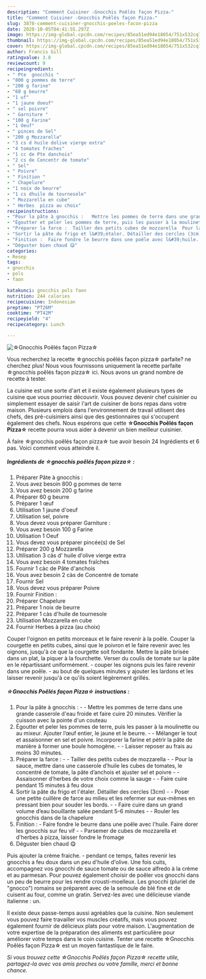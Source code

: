 ```yaml
---
description: "Comment Cuisiner ☆Gnocchis Poêlés façon Pizza☆"
title: "Comment Cuisiner ☆Gnocchis Poêlés façon Pizza☆"
slug: 3878-comment-cuisiner-gnocchis-poeles-facon-pizza
date: 2020-10-05T04:41:55.297Z
image: https://img-global.cpcdn.com/recipes/85ea51ed94e18054/751x532cq70/☆gnocchis-poeles-facon-pizza☆-photo-principale-de-la-recette.jpg
thumbnail: https://img-global.cpcdn.com/recipes/85ea51ed94e18054/751x532cq70/☆gnocchis-poeles-facon-pizza☆-photo-principale-de-la-recette.jpg
cover: https://img-global.cpcdn.com/recipes/85ea51ed94e18054/751x532cq70/☆gnocchis-poeles-facon-pizza☆-photo-principale-de-la-recette.jpg
author: Francis Gill
ratingvalue: 3.8
reviewcount: 9
recipeingredient:
- " Pte  gnocchis "
- "800 g pommes de terre"
- "200 g farine"
- "60 g beurre"
- "1 uf"
- "1 jaune doeuf"
- " sel poivre"
- " Garniture "
- "100 g Farine"
- "1 Oeuf"
- " pinces de Sel"
- "200 g Mozzarella"
- "3 cs d huile dolive vierge extra"
- "4 tomates fraches"
- "1 cc de Pte danchois"
- "2 cs de Concentr de tomate"
- " Sel"
- " Poivre"
- " Finition "
- " Chapelure"
- "1 noix de beurre"
- "1 cs dhuile de tournesole"
- " Mozzarella en cube"
- " Herbes  pizza au choix"
recipeinstructions:
- "Pour la pâte à gnocchis :   Mettre les pommes de terre dans une grande casserole d&#39;eau froide et faire cuire 20 minutes. Vérifier la cuisson avec la pointe d&#39;un couteau"
- "Égoutter et peler les pommes de terre, puis les passer à la moulinette ou au mixeur. Ajouter l’œuf entier, le jaune et le beurre.   Mélanger le tout et assaisonner en sel et poivre. Incorporer la farine et pétrir la pâte de manière à former une boule homogène.   Laisser reposer au frais au moins 30 minutes."
- "Préparer la farce :  Tailler des petits cubes de mozzarella  Pour la sauce, mettre dans une casserole d’huile les cubes de tomates, le concentré de tomate, la pâte d’anchois et ajuster sel et poivre  Assaisonner d’herbes de votre choix comme la sauge  Faire cuire pendant 15 minutes à feu doux"
- "Sortir la pâte du frigo et l&#39;étaler. Détailler des cercles (3cm)  Poser une petite cuillère de farce au milieu et les refermer sur eux-mêmes en pressant bien pour souder les bords.  Faire cuire dans un grand volume d’eau bouillante salée pendant 5-6 minutes  Rouler les gnocchis dans de la chapelure"
- "Finition :  Faire fondre le beurre dans une poêle avec l&#39;huile. Faire dorer les gnocchis sur feu vif  Parsemer de cubes de mozzarella et d&#39;herbes à pizza, laisser fondre le fromage"
- "Déguster bien chaud 😋"
categories:
- Resep
tags:
- gnocchis
- pols
- faon

katakunci: gnocchis pols faon 
nutrition: 244 calories
recipecuisine: Indonesian
preptime: "PT26M"
cooktime: "PT42M"
recipeyield: "4"
recipecategory: Lunch

---
```



![☆Gnocchis Poêlés façon Pizza☆](https://img-global.cpcdn.com/recipes/85ea51ed94e18054/751x532cq70/☆gnocchis-poeles-facon-pizza☆-photo-principale-de-la-recette.jpg)

Vous recherchez la recette ☆gnocchis poêlés façon pizza☆ parfaite? ne cherchez plus! Nous vous fournissons uniquement la recette parfaite ☆gnocchis poêlés façon pizza☆ ici. Nous avons un grand nombre de recette à tester.

La cuisine est une sorte d'art et il existe également plusieurs types de cuisine que vous pourriez découvrir. Vous pouvez devenir chef cuisinier ou simplement essayer de saisir l'art de cuisiner de bons repas dans votre maison. Plusieurs emplois dans l'environnement de travail utilisent des chefs, des pré-cuisiniers ainsi que des gestionnaires qui s'occupent également des chefs. Nous espérons que cette <strong> ☆Gnocchis Poêlés façon Pizza☆ </strong> recette pourra vous aider à devenir un bien meilleur cuisinier.

<!--inarticleads1-->

À faire ☆gnocchis poêlés façon pizza☆ tue avoir besoin 24 Ingrédients et 6 pas. Voici comment vous atteindre il.

##### Ingrédients de ☆gnocchis poêlés façon pizza☆ :

1. Préparer  Pâte à gnocchis :
1. Vous avez besoin 800 g pommes de terre
1. Vous avez besoin 200 g farine
1. Préparer 60 g beurre
1. Préparer 1 œuf
1. Utilisation 1 jaune d&#39;oeuf
1. Utilisation  sel, poivre
1. Vous devez vous préparer  Garniture :
1. Vous avez besoin 100 g Farine
1. Utilisation 1 Oeuf
1. Vous devez vous préparer  pincée(s) de Sel
1. Préparer 200 g Mozzarella
1. Utilisation 3 càs d&#39; huile d&#39;olive vierge extra
1. Vous avez besoin 4 tomates fraîches
1. Fournir 1 càc de Pâte d&#39;anchois
1. Vous avez besoin 2 càs de Concentré de tomate
1. Fournir  Sel
1. Vous devez vous préparer  Poivre
1. Fournir  Finition :
1. Préparer  Chapelure
1. Préparer 1 noix de beurre
1. Préparer 1 càs d&#39;huile de tournesole
1. Utilisation  Mozzarella en cube
1. Fournir  Herbes à pizza (au choix)


Couper l&#39;oignon en petits morceaux et le faire revenir à la poêle. Couper la courgette en petits cubes, ainsi que le poivron et le faire revenir avec les oignons, jusqu&#39;à ce que la courgette soit fondante. Mettre la pâte brisée dans un plat, la piquer à la fourchette. Verser du coulis de tomate sur la pâte en le répartissant uniformément. - couper les oignons puis les faire revenir dans une poêle. - au bout de quelques minutes y ajouter les lardons et les laisser revenir jusqu&#39;à ce qu&#39;ils soient légèrement grillés. 

<!--inarticleads2-->

##### ☆Gnocchis Poêlés façon Pizza☆ instructions :

1. Pour la pâte à gnocchis :  -  - Mettre les pommes de terre dans une grande casserole d&#39;eau froide et faire cuire 20 minutes. Vérifier la cuisson avec la pointe d&#39;un couteau
1. Égoutter et peler les pommes de terre, puis les passer à la moulinette ou au mixeur. Ajouter l’œuf entier, le jaune et le beurre.  -  - Mélanger le tout et assaisonner en sel et poivre. Incorporer la farine et pétrir la pâte de manière à former une boule homogène.  -  - Laisser reposer au frais au moins 30 minutes.
1. Préparer la farce : -  - Tailler des petits cubes de mozzarella -  - Pour la sauce, mettre dans une casserole d’huile les cubes de tomates, le concentré de tomate, la pâte d’anchois et ajuster sel et poivre -  - Assaisonner d’herbes de votre choix comme la sauge -  - Faire cuire pendant 15 minutes à feu doux
1. Sortir la pâte du frigo et l&#39;étaler. Détailler des cercles (3cm) -  - Poser une petite cuillère de farce au milieu et les refermer sur eux-mêmes en pressant bien pour souder les bords. -  - Faire cuire dans un grand volume d’eau bouillante salée pendant 5-6 minutes -  - Rouler les gnocchis dans de la chapelure
1. Finition :  - Faire fondre le beurre dans une poêle avec l&#39;huile. Faire dorer les gnocchis sur feu vif -  - Parsemer de cubes de mozzarella et d&#39;herbes à pizza, laisser fondre le fromage
1. Déguster bien chaud 😋


Puis ajouter la crème fraiche. - pendant ce temps, faites revenir les gnocchis a feu doux dans un peu d&#39;huile d&#39;olive. Une fois cuits, accompagnez vos gnocchi de sauce tomate ou de sauce alfredo à la crème et au parmesan. Pour pouvez également choisir de poêler vos gnocchi dans un peu de beurre pour les rendre crousti-moelleux. Les gnocchi (pluriel de &#34;gnocco&#34;) romains se préparent avec de la semoule de blé fine et de cuisent au four, comme un gratin. Servez-les avec une délicieuse viande italienne : un. 

<!--inarticleads1-->

<p>
Il existe deux passe-temps aussi agréables que la cuisine. Non seulement vous pouvez faire travailler vos muscles créatifs, mais vous pouvez également fournir de délicieux plats pour votre maison. L'augmentation de votre expertise de la préparation des aliments est particulière pour améliorer votre temps dans le coin cuisine. Tenter une recette ☆Gnocchis Poêlés façon Pizza☆ est un moyen fantastique de le faire.
</p>

<p>
<i>Si vous trouvez cette ☆Gnocchis Poêlés façon Pizza☆ recette utile, partagez-la avec vos amis proches ou votre famille, merci et bonne chance.</i>
</p>

